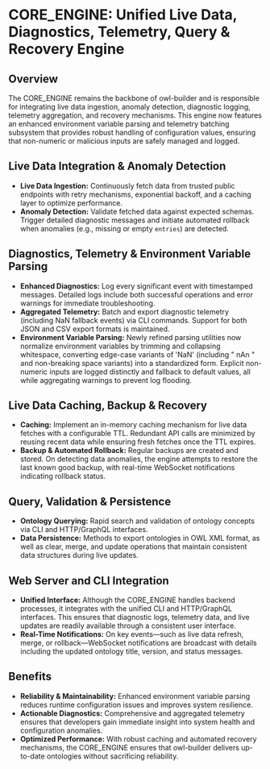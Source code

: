 # CORE_ENGINE: Unified Live Data, Diagnostics, Telemetry, Query & Recovery Engine

## Overview
The CORE_ENGINE remains the backbone of owl-builder and is responsible for integrating live data ingestion, anomaly detection, diagnostic logging, telemetry aggregation, and recovery mechanisms. This engine now features an enhanced environment variable parsing and telemetry batching subsystem that provides robust handling of configuration values, ensuring that non-numeric or malicious inputs are safely managed and logged.

## Live Data Integration & Anomaly Detection
- **Live Data Ingestion:** Continuously fetch data from trusted public endpoints with retry mechanisms, exponential backoff, and a caching layer to optimize performance.
- **Anomaly Detection:** Validate fetched data against expected schemas. Trigger detailed diagnostic messages and initiate automated rollback when anomalies (e.g., missing or empty `entries`) are detected.

## Diagnostics, Telemetry & Environment Variable Parsing
- **Enhanced Diagnostics:** Log every significant event with timestamped messages. Detailed logs include both successful operations and error warnings for immediate troubleshooting.
- **Aggregated Telemetry:** Batch and export diagnostic telemetry (including NaN fallback events) via CLI commands. Support for both JSON and CSV export formats is maintained.
- **Environment Variable Parsing:** Newly refined parsing utilities now normalize environment variables by trimming and collapsing whitespace, converting edge-case variants of 'NaN' (including " nAn " and non-breaking space variants) into a standardized form. Explicit non-numeric inputs are logged distinctly and fallback to default values, all while aggregating warnings to prevent log flooding.

## Live Data Caching, Backup & Recovery
- **Caching:** Implement an in-memory caching mechanism for live data fetches with a configurable TTL. Redundant API calls are minimized by reusing recent data while ensuring fresh fetches once the TTL expires.
- **Backup & Automated Rollback:** Regular backups are created and stored. On detecting data anomalies, the engine attempts to restore the last known good backup, with real-time WebSocket notifications indicating rollback status.

## Query, Validation & Persistence
- **Ontology Querying:** Rapid search and validation of ontology concepts via CLI and HTTP/GraphQL interfaces.
- **Data Persistence:** Methods to export ontologies in OWL XML format, as well as clear, merge, and update operations that maintain consistent data structures during live updates.

## Web Server and CLI Integration
- **Unified Interface:** Although the CORE_ENGINE handles backend processes, it integrates with the unified CLI and HTTP/GraphQL interfaces. This ensures that diagnostic logs, telemetry data, and live updates are readily available through a consistent user interface.
- **Real-Time Notifications:** On key events—such as live data refresh, merge, or rollback—WebSocket notifications are broadcast with details including the updated ontology title, version, and status messages.

## Benefits
- **Reliability & Maintainability:** Enhanced environment variable parsing reduces runtime configuration issues and improves system resilience.
- **Actionable Diagnostics:** Comprehensive and aggregated telemetry ensures that developers gain immediate insight into system health and configuration anomalies.
- **Optimized Performance:** With robust caching and automated recovery mechanisms, the CORE_ENGINE ensures that owl-builder delivers up-to-date ontologies without sacrificing reliability.
